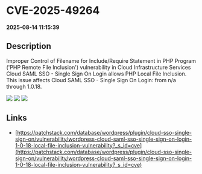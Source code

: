# CVE-2025-49264

**2025-08-14 11:15:39**

## Description
Improper Control of Filename for Include/Require Statement in PHP Program ('PHP Remote File Inclusion') vulnerability in Cloud Infrastructure Services Cloud SAML SSO - Single Sign On Login allows PHP Local File Inclusion. This issue affects Cloud SAML SSO - Single Sign On Login: from n/a through 1.0.18.

![](https://img.shields.io/static/v1?label=Score&message=7.5&color=red)
![](https://img.shields.io/static/v1?label=Severity&message=HIGH&color=red)
![](https://img.shields.io/static/v1?label=CWE&message=RFI&color=green)

## Links
- [https://patchstack.com/database/wordpress/plugin/cloud-sso-single-sign-on/vulnerability/wordpress-cloud-saml-sso-single-sign-on-login-1-0-18-local-file-inclusion-vulnerability?_s_id=cve](https://patchstack.com/database/wordpress/plugin/cloud-sso-single-sign-on/vulnerability/wordpress-cloud-saml-sso-single-sign-on-login-1-0-18-local-file-inclusion-vulnerability?_s_id=cve)
